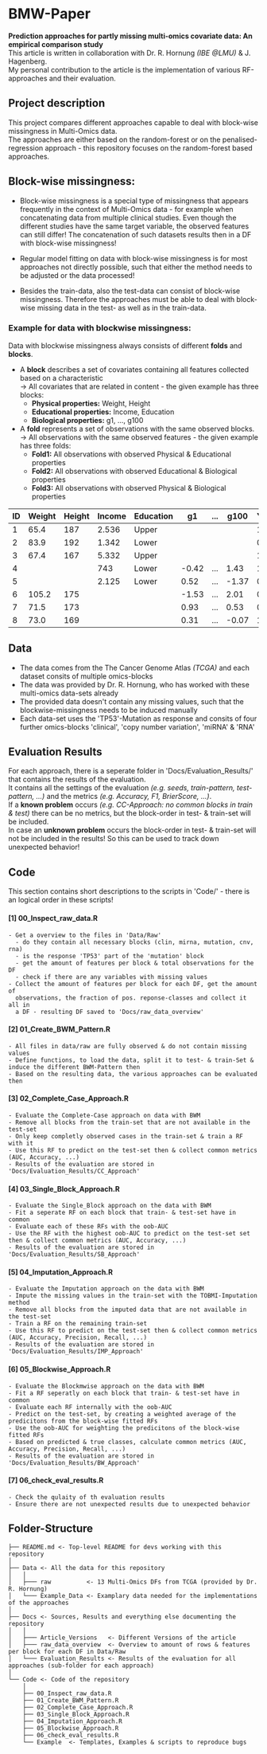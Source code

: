 # BMW-Paper
**Prediction approaches for partly missing multi-omics covariate data: An empirical comparison study**    
This article is written in collaboration with Dr. R. Hornung *(IBE @LMU)* & J. Hagenberg.  
My personal contribution to the article is the implementation of various RF-approaches and their evaluation.  


## Project description
This project compares different approaches capable to deal with block-wise missingness in Multi-Omics data.  
The approaches are either based on the random-forest or on the penalised-regression approach - this repository focuses on the random-forest based approaches.     

## Block-wise missingness:
- Block-wise missingness is a special type of missingness that appears frequently in the context of Multi-Omics data - for example when concatenating data from multiple clinical studies. Even though the different studies have the same target variable, the observed features can still differ! The concatenation of such datasets results then in a DF with block-wise missingness!  

- Regular model fitting on data with block-wise missingness is for most approaches not directly possible, such that either the method needs to be adjusted or the data processed! 

- Besides the train-data, also the test-data can consist of block-wise missingness. Therefore the approaches must be able to deal with block-wise missing data in the test- as well as in the train-data.  

### Example for data with blockwise missingness:
Data with blockwise missingness always consists of different **folds** and **blocks**.  
  - A **block** describes a set of covariates containing all features collected based on a characteristic  
    &#8594; All covariates that are related in content - the given example has three blocks:  
     - **Physical properties:**     Weight, Height
     - **Educational properties:**  Income, Education
     - **Biological properties:**   g1, ..., g100
  - A **fold** represents a set of observations with the same observed blocks.  
    &#8594; All observations with the same observed features - the given example has three folds:   
     - **Fold1:** All observations with observed Physical & Educational properties
     - **Fold2:** All observations with observed Educational & Biological properties
     - **Fold3:** All observations with observed Physical & Biological properties
  
| ID  | Weight  | Height  | Income  | Education   | g1      | ...   | g100    | Y   |
|---- |-------- |-------- |-------- |-----------  |-------  |-----  |-------  |---  |
| 1   | 65.4    | 187     | 2.536   | Upper       |         |       |         | 1   |
| 2   | 83.9    | 192     | 1.342   | Lower       |         |       |         | 0   |
| 3   | 67.4    | 167     | 5.332   | Upper       |         |       |         | 1   |
| 4   |         |         | 743     | Lower       | -0.42   | ...   | 1.43    | 1   |
| 5   |         |         | 2.125   | Lower       | 0.52    | ...   | -1.37   | 0   |
| 6   | 105.2   | 175     |         |             | -1.53   | ...   | 2.01    | 0   |
| 7   | 71.5    | 173     |         |             | 0.93    | ...   | 0.53    | 0   |
| 8   | 73.0    | 169     |         |             | 0.31    | ...   | -0.07   | 1   |
  
## Data   
* The data comes from the The Cancer Genome Atlas *(TCGA)* and each dataset consits of multiple omics-blocks
* The data was provided by Dr. R. Hornung, who has worked with these multi-omics data-sets already  
* The provided data doesn't contain any missing values, such that the blockwise-missingness needs to be induced manually   
* Each data-set uses the 'TP53'-Mutation as response and consits of four further omics-blocks 'clinical', 'copy number variation', 'miRNA' & 'RNA'

## Evaluation Results  
For each approach, there is a seperate folder in 'Docs/Evaluation_Results/' that contains the results of the evaluation.  
It contains all the settings of the evaluation *(e.g. seeds, train-pattern, test-pattern, ...)* and the metrics *(e.g. Accuracy, F1, BrierScore, ...)*.  
If a **known problem** occurs *(e.g. CC-Approach: no common blocks in train & test)* there can be no metrics, but the block-order in test- & train-set will be included.  
In case an **unknown problem** occurs the block-order in test- & train-set will not be included in the results! So this can be used to track down unexpected behavior!  

## Code  
This section contains short descriptions to the scripts in 'Code/' - there is an logical order in these scripts!  

#### [1] 00_Inspect_raw_data.R
    - Get a overview to the files in 'Data/Raw'
      - do they contain all necessary blocks (clin, mirna, mutation, cnv, rna)
      - is the response 'TP53' part of the 'mutation' block
      - get the amount of features per block & total observations for the DF  
      - check if there are any variables with missing values
    - Collect the amount of features per block for each DF, get the amount of
      observations, the fraction of pos. reponse-classes and collect it all in
      a DF - resulting DF saved to 'Docs/raw_data_overview'  

#### [2] 01_Create_BWM_Pattern.R
    - All files in data/raw are fully observed & do not contain missing values  
    - Define functions, to load the data, split it to test- & train-Set & induce the different BWM-Pattern then  
    - Based on the resulting data, the various approaches can be evaluated then  

#### [3] 02_Complete_Case_Approach.R
    - Evaluate the Complete-Case approach on data with BWM  
    - Remove all blocks from the train-set that are not available in the test-set
    - Only keep completly observed cases in the train-set & train a RF with it
    - Use this RF to predict on the test-set then & collect common metrics (AUC, Accuracy, ...) 
    - Results of the evaluation are stored in 'Docs/Evaluation_Results/CC_Approach'

#### [4] 03_Single_Block_Approach.R 
    - Evaluate the Single_Block approach on the data with BWM   
    - Fit a seperate RF on each block that train- & test-set have in common
    - Evaluate each of these RFs with the oob-AUC 
    - Use the RF with the highest oob-AUC to predict on the test-set set then & collect common metrics (AUC, Accuracy, ...)  
    - Results of the evaluation are stored in 'Docs/Evaluation_Results/SB_Approach'

#### [5] 04_Imputation_Approach.R 
    - Evaluate the Imputation approach on the data with BWM 
    - Impute the missing values in the train-set with the TOBMI-Imputation method
    - Remove all blocks from the imputed data that are not available in the test-set
    - Train a RF on the remaining train-set 
    - Use this RF to predict on the test-set then & collect common metrics (AUC, Accuracy, Precision, Recall, ...) 
    - Results of the evaluation are stored in 'Docs/Evaluation_Results/IMP_Approach'

#### [6] 05_Blockwise_Approach.R 
    - Evaluate the Blockmwise approach on the data with BWM 
    - Fit a RF seperatly on each block that train- & test-set have in common 
    - Evaluate each RF internally with the oob-AUC
    - Predict on the test-set, by creating a weighted average of the predicitons from the block-wise fitted RFs 
    - Use the oob-AUC for weighting the predicitons of the block-wise fitted RFs 
    - Based on predicted & true classes, calculate common metrics (AUC, Accuracy, Precision, Recall, ...) 
    - Results of the evaluation are stored in 'Docs/Evaluation_Results/BW_Approach'

#### [7] 06_check_eval_results.R  
    - Check the qulaity of th evaluation results 
    - Ensure there are not unexpected results due to unexpected behavior

## Folder-Structure  
```
├── README.md <- Top-level README for devs working with this repository
│ 
├── Data <- All the data for this repository
│   │   
│   ├─── raw          <- 13 Multi-Omics DFs from TCGA (provided by Dr. R. Hornung)      
│   └─── Example_Data <- Examplary data needed for the implementations of the approaches  
│  
├── Docs <- Sources, Results and everything else documenting the repository  
│   │  
│   ├─── Article_Versions   <- Different Versions of the article 
│   ├─── raw_data_overview  <- Overview to amount of rows & features per block for each DF in Data/Raw
│   └─── Evaluation_Results <- Results of the evaluation for all approaches (sub-folder for each approach)  
│
└── Code <- Code of the repository
    │
    ├── 00_Inspect_raw_data.R
    ├── 01_Create_BWM_Pattern.R
    ├── 02_Complete_Case_Approach.R
    ├── 03_Single_Block_Approach.R 
    ├── 04_Imputation_Approach.R 
    ├── 05_Blockwise_Approach.R 
    ├── 06_check_eval_results.R
    └── Example  <- Templates, Examples & scripts to reproduce bugs
```
